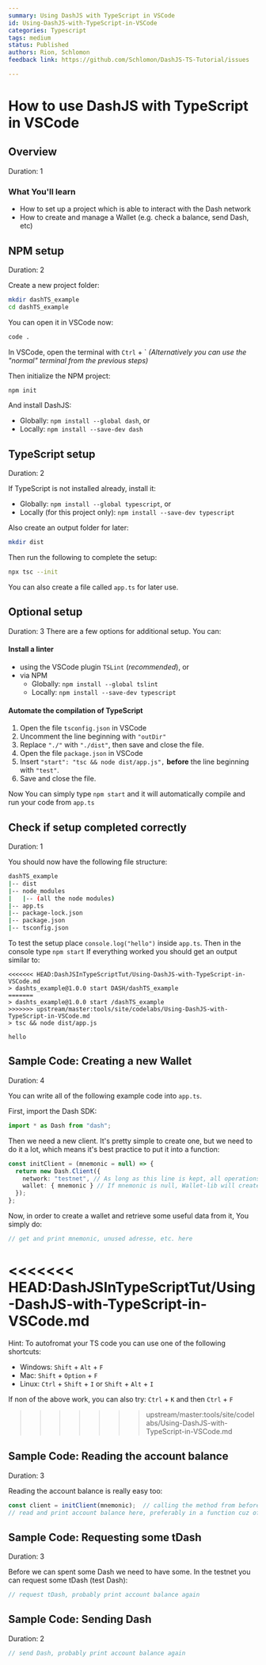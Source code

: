 ```yaml
---
summary: Using DashJS with TypeScript in VSCode
id: Using-DashJS-with-TypeScript-in-VSCode
categories: Typescript
tags: medium
status: Published
authors: Rion, Schlomon
feedback link: https://github.com/Schlomon/DashJS-TS-Tutorial/issues

---
```



# How to use DashJS with TypeScript in VSCode

<!-- ------------------------ -->
## Overview

Duration: 1

### What You'll learn

* How to set up a project which is able to interact with the Dash network
* How to create and manage a Wallet (e.g. check a balance, send Dash, etc)

<!-- ------------------------ -->
## NPM setup

Duration: 2

Create a new project folder:

```sh
mkdir dashTS_example
cd dashTS_example
```

You can open it in VSCode now:

```sh
code .
```

In VSCode, open the terminal with `Ctrl` + `
*(Alternatively you can use the "normal" terminal from the previous steps)*

Then initialize the NPM project:

```sh
npm init
```

And install DashJS:

* Globally: `npm install --global dash`, or
* Locally: `npm install --save-dev dash`

<!-- ------------------------ -->
## TypeScript setup

Duration: 2

If TypeScript is not installed already, install it:

* Globally: `npm install --global typescript`, or
* Locally (for this project only): `npm install --save-dev typescript`

Also create an output folder for later:

```sh
mkdir dist
```

Then run the following to complete the setup:

```sh
npx tsc --init
```

You can also create a file called `app.ts` for later use.

<!-- ------------------------ -->
## Optional setup

Duration: 3
There are a few options for additional setup. You can:

#### Install a linter

* using the VSCode plugin `TSLint` (*recommended*), or
* via NPM
  * Globally: `npm install --global tslint`
  * Locally: `npm install --save-dev typescript`

#### Automate the compilation of TypeScript

1. Open the file `tsconfig.json` in VSCode
2. Uncomment the line beginning with `"outDir"`
3. Replace `"./"` with `"./dist"`, then save and close the file.
4. Open the file `package.json` in VSCode
5. Insert `"start": "tsc && node dist/app.js",` **before** the line beginning with `"test"`.
6. Save and close the file.

Now You can simply type `npm start` and it will automatically compile and run your code from `app.ts`

<!-- ------------------------ -->
## Check if setup completed correctly

Duration: 1

You should now have the following file structure:

```sh
dashTS_example
|-- dist
|-- node_modules
|   |-- (all the node modules)
|-- app.ts
|-- package-lock.json
|-- package.json
|-- tsconfig.json
```

To test the setup place `console.log("hello")` inside `app.ts`.
Then in the console type `npm start`
If everything worked you should get an output similar to:

```text
<<<<<<< HEAD:DashJSInTypeScriptTut/Using-DashJS-with-TypeScript-in-VSCode.md
> dashts_example@1.0.0 start DASH/dashTS_example
=======
> dashts_example@1.0.0 start /dashTS_example
>>>>>>> upstream/master:tools/site/codelabs/Using-DashJS-with-TypeScript-in-VSCode.md
> tsc && node dist/app.js

hello
```

<!-- ------------------------ -->
## Sample Code: Creating a new Wallet

Duration: 4

You can write all of the following example code into `app.ts`.

First, import the Dash SDK:

```typescript
import * as Dash from "dash";
```

Then we need a new client. It's pretty simple to create one, but we need to do it a lot, which means it's best practice to put it into a function:

```typescript
const initClient = (mnemonic = null) => {
  return new Dash.Client({
    network: "testnet", // As long as this line is kept, all operations will only be on the testnet
    wallet: { mnemonic } // If mnemonic is null, Wallet-lib will create new mnemonic
  });
};
```

Now, in order to create a wallet and retrieve some useful data from it, You simply do:

```typescript
// get and print mnemonic, unused adresse, etc. here
```

<<<<<<< HEAD:DashJSInTypeScriptTut/Using-DashJS-with-TypeScript-in-VSCode.md
=======
Hint: To autofromat your TS code you can use one of the following shortcuts:
* Windows: `Shift` + `Alt` + `F`
* Mac: `Shift` + `Option` + `F`
* Linux: `Ctrl` + `Shift` + `I` or `Shift` + `Alt` + `I`

If non of the above work, you can also try:
`Ctrl` + `K` and then `Ctrl` + `F`


>>>>>>> upstream/master:tools/site/codelabs/Using-DashJS-with-TypeScript-in-VSCode.md
<!-- ------------------------ -->
## Sample Code: Reading the account balance

Duration: 3

Reading the account balance is really easy too:

```typescript
const client = initClient(mnemonic);  // calling the method from before
// read and print account balance here, preferably in a function cuz of the next two steps
```

<!-- ------------------------ -->
## Sample Code: Requesting some tDash

Duration: 3

Before we can spent some Dash we need to have some. In the testnet you can request some tDash (test Dash):

```typescript
// request tDash, probably print account balance again
```

<!-- ------------------------ -->
## Sample Code: Sending Dash

Duration: 2

```typescript
// send Dash, probably print account balance again
```
